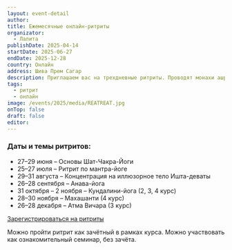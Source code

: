 ```yaml
---
layout: event-detail
author: 
title: Ежемесячные онлайн-ритриты
organizator:
  - Лалита
publishDate: 2025-04-14
startDate: 2025-06-27
endDate: 2025-12-28
country: Онлайн
address: Шива Прем Сагар
description: Приглашаем вас на трехдневные ритриты. Проводят монахи ашрама Шива Прем Сагар.
tags:
  - ритрит
  - онлайн
image: /events/2025/media/REATREAT.jpg
onTop: false
draft: false
editor:
---
```

### Даты и темы ритритов:

- 27–29 июня – Основы Шат-Чакра-Йоги
- 25–27 июля – Ритрит по мантра-йоге
- 29–31 августа – Концентрация на иллюзорное тело Ишта-деваты
- 26–28 сентября – Анава-йога
- 31 октября – 2 ноября – Кундалини-йога (2, 3, 4 курс)
- 28–30 ноября – Махашанти (4 курс)
- 26–28 декабря – Атма Вичара (3 курс)

[Зарегистрироваться на ритриты](https://forms.gle/HPpGuYcpcL9xdUk49)

Можно пройти ритрит как зачётный в рамках курса.
Можно участвовать как ознакомительный семинар, без зачёта.